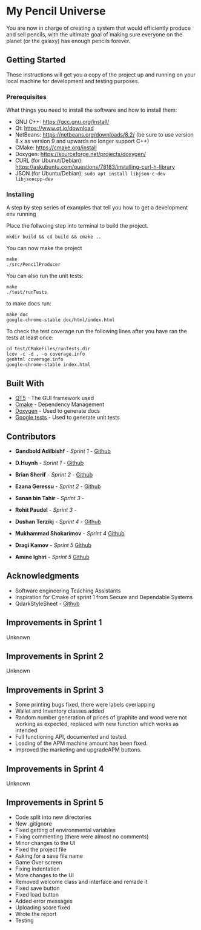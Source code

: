# My Pencil Universe

 You are now in charge of creating a system that would efficiently produce and sell pencils, with the ultimate goal of making sure everyone on the planet (or the galaxy) has enough pencils forever.

## Getting Started

These instructions will get you a copy of the project up and running on your local machine for development and testing purposes.
### Prerequisites

What things you need to install the software and how to install them:

- GNU C++: https://gcc.gnu.org/install/
- Qt: https://www.qt.io/download
- NetBeans: https://netbeans.org/downloads/8.2/ (be sure to use version 8.x as version 9 and upwards no longer support C++)
- CMake: https://cmake.org/install
- Doxygen: https://sourceforge.net/projects/doxygen/
- CURL (for Ubunut/Debian): https://askubuntu.com/questions/78183/installing-curl-h-library
- JSON (for Ubuntu/Debian): ``` sudo apt install libjson-c-dev libjsoncpp-dev ```

### Installing

A step by step series of examples that tell you how to get a development env running

Place the follwoing step into terminal to build the project.

```
mkdir build && cd build && cmake ..
```

You can now make the project

```
make
./src/PencilProducer
```

You can also run the unit tests:

```
make 
./test/runTests
```

to make docs run:

```
make doc
google-chrome-stable doc/html/index.html
```

To check the test coverage run the following lines after you have ran the tests at least once:

```
cd test/CMakeFiles/runTests.dir
lcov -c -d . -o coverage.info
genhtml coverage.info
google-chrome-stable index.html
```

## Built With

* [QT5](qt.io) - The GUI framework used
* [Cmake](https://cmake.org) - Dependency Management
* [Doxygen](http://www.doxygen.nl) - Used to generate docs
* [Google tests](https://github.com/google/googletest) - Used to generate unit tests


## Contributors

* **Gandbold Adilbishf** - *Sprint 1* - [Github](https://github.com/GanboldAdilbish)

* **D.Huynh** - *Sprint 1* - [Github](https://github.com/dung-huynh )

* **Brian Sherif** - *Sprint 2* - [Github](https://github.com/BrianSherif)

* **Ezana Geressu** - *Sprint 2* - [Github](https://github.com/ezanageressu)

* **Sanan bin Tahir** - *Sprint 3* - 

* **Rohit Paudel** - *Sprint 3* - 

* **Dushan Terzikj** - *Sprint 4* - [Github](https://github.com/terz99)

* **Mukhammad Shokarimov** - *Sprint 4* [Github](https://github.com/mshokarimo)

* **Dragi Kamov** - *Sprint 5* [Github](https://github.com/dragikamov)

* **Amine Ighiri** - *Sprint 5* [Github](https://github.com/toysoldieram)

## Acknowledgments

* Software engineering Teaching Assistants
* Inspiration for Cmake of sprint 1 from Secure and Dependable Systems 
* QdarkStyleSheet - [Github](https://github.com/ColinDuquesnoy/QDarkStyleSheet)

## Improvements in Sprint 1

Unknown

## Improvements in Sprint 2

Unknown

## Improvements in Sprint 3

* Some printing bugs fixed, there were labels overlapping
* Wallet and Inventory classes added
* Random number generation of prices of graphite and wood were not working as expected, replaced with new function which works as intended
* Full functioning API, documented and tested.
* Loading of the APM machine amount has been fixed.
* Improved the marketing and upgradeAPM buttons.

## Improvements in Sprint 4

Unknown

## Improvements in Sprint 5

* Code split into new directories
* New .gitignore
* Fixed getting of environmental variables
* Fixing commenting (there were almost no comments)
* Minor changes to the UI
* Fixed the project file
* Asking for a save file name
* Game Over screen
* Fixing indentation
* More changes to the UI
* Removed welcome class and interface and remade it
* Fixed save button
* Fixed load button
* Added error messages
* Uploading score fixed
* Wrote the report
* Testing